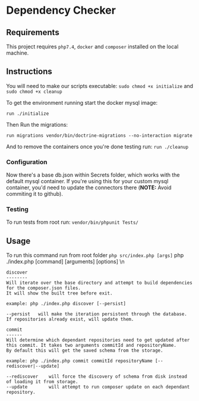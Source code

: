 # Dependency Checker

## Requirements
This project requires `php7.4`, `docker` and `composer` installed on the local machine.

## Instructions
You will need to make our scripts executable:
`sudo chmod +x initialize` and `sudo chmod +x cleanup`

To get the environment running start the docker mysql image:

`run ./initialize`

Then Run the migrations:

`run migrations vendor/bin/doctrine-migrations --no-interaction migrate`

And to remove the containers once you're done testing run:
`run ./cleanup`

### Configuration
Now there's a base db.json within Secrets folder, which works with the default mysql container. If you're using this for your custom mysql container, you'd need to update the connectors there (**NOTE:** Avoid commiting it to github).

### Testing
To run tests from root run:
`vendor/bin/phpunit Tests/`

## Usage
To run this command run from root folder `php src/index.php [args]`
php ./index.php [command] [arguments] [options] \n

    discover
    --------
    Will iterate over the base directory and attempt to build dependencies for the composer.json files.
    It will show the built tree before exit.
    
    example: php ./index.php discover [--persist]
    
    --persist   will make the iteration persistent through the database. If repositories already exist, will update them.  
    
    commit
    ------
    Will determine which dependant repositories need to get updated after this commit. It takes two arguments commitId and repositoryName.
    By default this will get the saved schema from the storage.
    
    example: php ./index.php commit commitId repositoryName [--rediscover|--update]
    
    --rediscover    will force the discovery of schema from disk instead of loading it from storage.
    --update        will attempt to run composer update on each dependant repository.